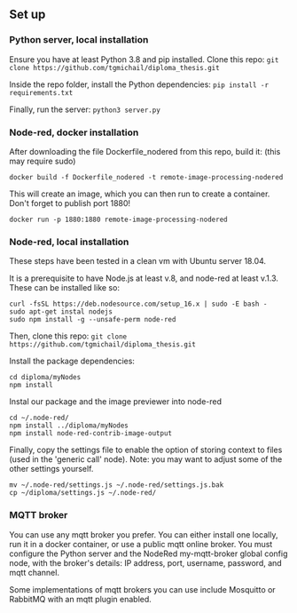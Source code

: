 

## Set up

### Python server, local installation

Ensure you have at least Python 3.8 and pip installed.
Clone this repo: `git clone https://github.com/tgmichail/diploma_thesis.git`

Inside the repo folder, install the Python dependencies: `pip install -r requirements.txt`

Finally, run the server: `python3 server.py`

### Node-red, docker installation

After downloading the file Dockerfile_nodered from this repo, build it: (this may require sudo)
```
docker build -f Dockerfile_nodered -t remote-image-processing-nodered
```
This will create an image, which you can then run to create a container. Don't forget to publish port 1880!
```
docker run -p 1880:1880 remote-image-processing-nodered
```

### Node-red, local installation

These steps have been tested in a clean vm with Ubuntu server 18.04.

It is a prerequisite to have Node.js at least v.8, and node-red at least v.1.3.
These can be installed like so:
```
curl -fsSL https://deb.nodesource.com/setup_16.x | sudo -E bash -
sudo apt-get instal nodejs
sudo npm install -g --unsafe-perm node-red
```

Then, clone this repo: `git clone https://github.com/tgmichail/diploma_thesis.git`

Install the package dependencies:
```
cd diploma/myNodes
npm install
```
Instal our package and the image previewer into node-red
```
cd ~/.node-red/
npm install ../diploma/myNodes
npm install node-red-contrib-image-output
```
Finally, copy the settings file to enable the option of storing
context to files (used in the 'generic call' node).
Note: you may want to adjust some of the other settings yourself.
```
mv ~/.node-red/settings.js ~/.node-red/settings.js.bak
cp ~/diploma/settings.js ~/.node-red/
```

### MQTT broker

You can use any mqtt broker you prefer. You can either install one locally, run it in a docker container,
or use a public mqtt online broker. You must configure the Python server and the NodeRed my-mqtt-broker
global config node, with the broker's details: IP address, port, username, password, and mqtt channel.

Some implementations of mqtt brokers you can use include Mosquitto or RabbitMQ with an mqtt plugin enabled.


